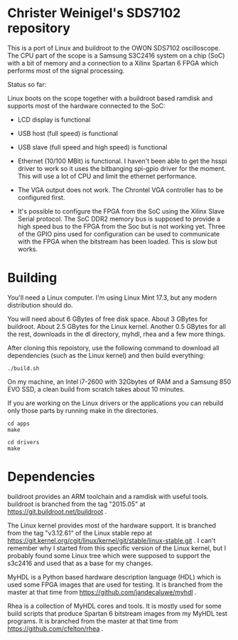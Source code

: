 Christer Weinigel's SDS7102 repository
======================================

This is a port of Linux and buildroot to the OWON SDS7102
oscilloscope.  The CPU part of the scope is a Samsung S3C2416 system
on a chip (SoC) with a bit of memory and a connection to a Xilinx
Spartan 6 FPGA which performs most of the signal processing.

Status so far:

Linux boots on the scope together with a buildroot based ramdisk and
supports most of the hardware connected to the SoC:

 * LCD display is functional

 * USB host (full speed) is functional

 * USB slave (full speed and high speed) is functional

 * Ethernet (10/100 MBit) is functional.  I haven't been able to get
   the hsspi driver to work so it uses the bitbanging spi-gpio driver
   for the moment.  This will use a lot of CPU and limit the ethernet
   performance.

 * The VGA output does not work.  The Chrontel VGA controller has to
   be configured first.

 * It's possible to configure the FPGA from the SoC using the Xilinx
   Slave Serial protocol.  The SoC DDR2 memory bus is supposed to
   provide a high speed bus to the FPGA from the Soc but is not
   working yet.  Three of the GPIO pins used for configuration can be
   used to communicate with the FPGA when the bitstream has been
   loaded.  This is slow but works.

Building
========

You'll need a Linux computer.  I'm using Linux Mint 17.3, but any
modern distribution should do.

You will need about 6 GBytes of free disk space.  About 3 GBytes for
buildroot.  About 2.5 GBytes for the Linux kernel.  Another 0.5 GBytes
for all the rest, downloads in the dl directory, myhdl, rhea and a few
more things.

After cloning this repoistory, use the following command to download
all dependencies (such as the Linux kernel) and then build everything:

    ./build.sh

On my machine, an Intel i7-2600 with 32Gbytes of RAM and a Samsung 850
EVO SSD, a clean build from scratch takes about 10 minutes.

If you are working on the Linux drivers or the applications you can
rebuild only those parts by running make in the directories.

    cd apps
    make

    cd drivers
    make

Dependencies
============

buildroot provides an ARM toolchain and a ramdisk with useful tools.
buildroot is branched from the tag "2015.05" at
https://git.buildroot.net/buildroot .

The Linux kernel provides most of the hardware support.  It is
branched from the tag "v3.12.61" of the Linux stable repo at
https://git.kernel.org/cgit/linux/kernel/git/stable/linux-stable.git .
I can't remember why I started from this specific version of the Linux
kernel, but I probably found some Linux tree which were supposed to
support the s3c2416 and used that as a base for my changes.

MyHDL is a Python based hardware description language (HDL) which is
used some FPGA images that are used for testing.  It is branched from
the master at that time from https://github.com/jandecaluwe/myhdl .

Rhea is a collection of MyHDL cores and tools.  It is mostly used for
some build scripts that produce Spartan 6 bitstream images from my
MyHDL test programs.  It is branched from the master at that time from
https://github.com/cfelton/rhea .
